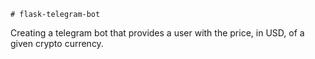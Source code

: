     # flask-telegram-bot
Creating a telegram bot that provides a user with the price, in USD, of a given crypto currency.
